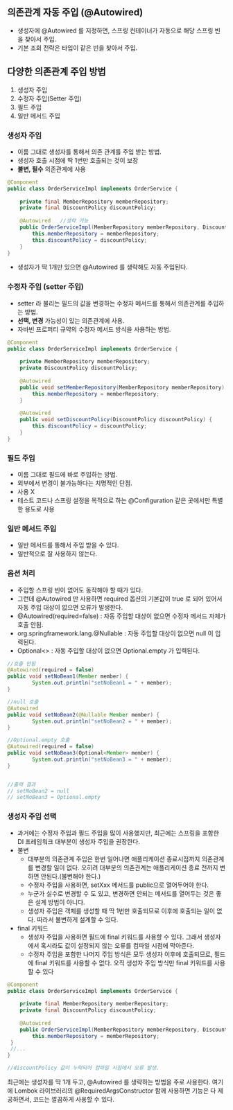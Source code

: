 ## 의존관계 자동 주입 (@Autowired)
- 생성자에 @Autowired 를 지정하면, 스프링 컨테이너가 자동으로 해당 스프링 빈을 찾아서 주입.
- 기본 조회 전략은 타입이 같은 빈을 찾아서 주입.

## 다양한 의존관계 주입 방법
1. 생성자 주입
2. 수정자 주입(Setter 주입)
3. 필드 주입
4. 일반 메서드 주입

### 생성자 주입
- 이름 그대로 생성자를 통해서 의존 관계를 주입 받는 방법.
- 생성자 호출 시점에 딱 1번만 호출되는 것이 보장
- **불변, 필수** 의존관계에 사용
```java
@Component
public class OrderServiceImpl implements OrderService {
    
    private final MemberRepository memberRepository;
    private final DiscountPolicy discountPolicy;
    
    @Autowired   //생략 가능
    public OrderServiceImpl(MemberRepository memberRepository, DiscountPolicy discountPolicy) {
        this.memberRepository = memberRepository;
        this.discountPolicy = discountPolicy;
    }
}
```
- 생성자가 딱 1개만 있으면 @Autowired 를 생략해도 자동 주입된다.

### 수정자 주입 (setter 주입)
- setter 라 불리는 필드의 값을 변경하는 수정자 메서드를 통해서 의존관계를 주입하는 방법.
- **선택, 변경** 가능성이 있는 의존관계에 사용.
- 자바빈 프로퍼티 규약의 수정자 메서드 방식을 사용하는 방법.
```java
@Component
public class OrderServiceImpl implements OrderService {
    
    private MemberRepository memberRepository;
    private DiscountPolicy discountPolicy;
    
    @Autowired
    public void setMemberRepository(MemberRepository memberRepository) {
        this.memberRepository = memberRepository;
    }
    
    @Autowired
    public void setDiscountPolicy(DiscountPolicy discountPolicy) {
        this.discountPolicy = discountPolicy;
    }
}
```
### 필드 주입
- 이름 그대로 필드에 바로 주입하는 방법.
- 외부에서 변경이 불가능하다는 치명적인 단점.
- 사용 X
- 테스트 코드나 스프링 설정을 목적으로 하는 @Configuration 같은 곳에서만 특별한 용도로 사용

### 일반 메서드 주입
- 일반 메서드를 통해서 주입 받을 수 있다.
- 일반적으로 잘 사용하지 않는다.

### 옵션 처리
- 주입할 스프링 빈이 없어도 동작해야 할 때가 있다.
- 그런데 @Autowired 만 사용하면 required 옵션의 기본값이 true 로 되어 있어서 자동 주입 대상이 없으면 오류가 발생한다.
- @Autowired(required=false) : 자동 주입할 대상이 없으면 수정자 메서드 자체가 호출 안됨.
- org.springframework.lang.@Nullable : 자동 주입할 대상이 없으면 null 이 입력된다.
- Optional<> : 자동 주입할 대상이 없으면 Optional.empty 가 입력된다.
```java
//호출 안됨
@Autowired(required = false)
public void setNoBean1(Member member) {
        System.out.println("setNoBean1 = " + member);
}

//null 호출
@Autowired
public void setNoBean2(@Nullable Member member) {
        System.out.println("setNoBean2 = " + member);
}

//Optional.empty 호출
@Autowired(required = false)
public void setNoBean3(Optional<Member> member) {
        System.out.println("setNoBean3 = " + member);
}


//출력 결과
// setNoBean2 = null
// setNoBean3 = Optional.empty
```

### 생성자 주입 선택
- 과거에는 수정자 주입과 필드 주입을 많이 사용했지만, 최근에는 스프링을 포함한 DI 프레임워크 대부분이 생성자 주입을 권장한다.
- 불변
  - 대부분의 의존관계 주입은 한번 일어나면 애플리케이션 종료시점까지 의존관계를 변경할 일이 없다. 오히려 대부분의 의존관계는 애플리케이션 종료 전까지 변하면 안된다.(불변해야 한다.)
  - 수정자 주입을 사용하면, setXxx 메서드를 public으로 열어두어야 한다.
  - 누군가 실수로 변경할 수 도 있고, 변경하면 안되는 메서드를 열어두는 것은 좋은 설계 방법이 아니다.
  - 생성자 주입은 객체를 생성할 때 딱 1번만 호출되므로 이후에 호출되는 일이 없다. 따라서 불변하게 설계할
    수 있다.
- final 키워드
  - 생성자 주입을 사용하면 필드에 final 키워드를 사용할 수 있다. 그래서 생성자에서 혹시라도 값이 설정되지 않는 오류를 컴파일 시점에 막아준다.
  - 수정자 주입을 포함한 나머지 주입 방식은 모두 생성자 이후에 호출되므로, 필드에 final 키워드를 사용할 수 없다. 오직 생성자 주입 방식만 final 키워드를 사용할 수 있다
```java
@Component
public class OrderServiceImpl implements OrderService {
    
    private final MemberRepository memberRepository;
    private final DiscountPolicy discountPolicy;
    
    @Autowired
    public OrderServiceImpl(MemberRepository memberRepository, DiscountPolicy discountPolicy) {
        this.memberRepository = memberRepository;
 }
 //...
}

//discountPolicy 값이 누락되어 컴파일 시점에서 오류 발생.   
```

최근에는 생성자를 딱 1개 두고, @Autowired 를 생략하는 방법을 주로 사용한다. 여기에 Lombok 라이브러리의 @RequiredArgsConstructor 함께 사용하면 기능은 다 제공하면서, 코드는 깔끔하게 사용할 수 있다.
